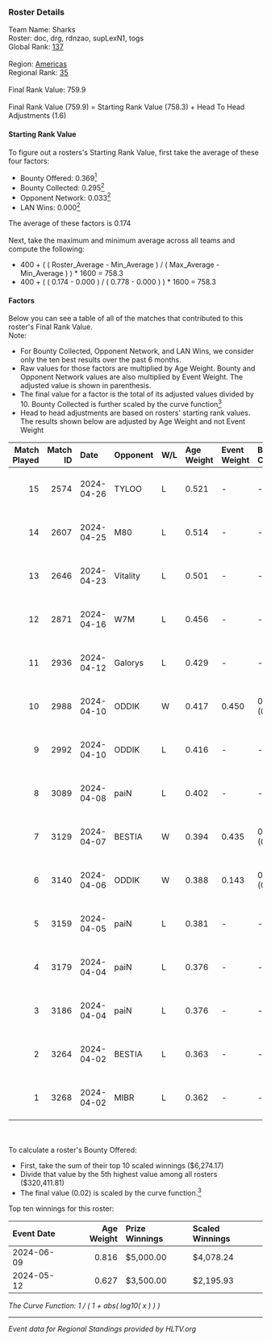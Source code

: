 ### Roster Details<br />
Team Name: Sharks<br />
Roster: doc, drg, rdnzao, supLexN1, togs<br />
Global Rank: [137](../standings_global.md)<br />
<br />
Region: [Americas]( ../standings_americas.md)<br />
Regional Rank: [35]( ../standings_americas.md)<br />
<br />
Final Rank Value:  759.9<br />
<br />
Final Rank Value (759.9) = Starting Rank Value (758.3) + Head To Head Adjustments (1.6)<br />

#### Starting Rank Value<br />
To figure out a rosters's Starting Rank Value, first take the average of these four factors:<br />
- Bounty Offered: 0.369[<sup>1</sup>](#table2)
- Bounty Collected: 0.295[<sup>2</sup>](#table1)
- Opponent Network: 0.033[<sup>2</sup>](#table1)
- LAN Wins: 0.000[<sup>2</sup>](#table1)

The average of these factors is 0.174<br />
<br />
Next, take the maximum and minimum average across all teams and compute the following:<br />
- 400 + ( ( Roster_Average - Min_Average ) / ( Max_Average - Min_Average ) ) * 1600 = 758.3
- 400 + ( ( 0.174 - 0.000 ) / ( 0.778 - 0.000 ) ) * 1600 = 758.3


#### Factors<br />
Below you can see a table of all of the matches that contributed to this roster's Final Rank Value.<br />
Note:<br />

- For Bounty Collected, Opponent Network, and LAN Wins, we consider only the ten best results over the past 6 months.
- Raw values for those factors are multiplied by Age Weight. Bounty and Opponent Network values are also multiplied by Event Weight. The adjusted value is shown in parenthesis.
- The final value for a factor is the total of its adjusted values divided by 10. Bounty Collected is further scaled by the curve function[<sup>3</sup>](#curveFunction)
- Head to head adjustments are based on rosters' starting rank values. The results shown below are adjusted by Age Weight and not Event Weight
<span id="table1"></span><br />


| Match Played | Match ID | Date       | Opponent | W/L | Age Weight | Event Weight | Bounty Collected | Opponent Network | LAN Wins  | H2H Adj. | Roster                            |
| -: | -: | :- | :- | :- | :- | :- | :- | :- | :- | -: | :- |
|           15 |     2574 | 2024-04-26 | TYLOO    | L   | 0.521      | -            | -                | -                | -         |    -8.14 | doc, drg, rdnzao, supLexN1, togs  |
|           14 |     2607 | 2024-04-25 | M80      | L   | 0.514      | -            | -                | -                | -         |    -1.14 | doc, drg, rdnzao, supLexN1, togs  |
|           13 |     2646 | 2024-04-23 | Vitality | L   | 0.501      | -            | -                | -                | -         |    -0.04 | doc, drg, rdnzao, supLexN1, togs  |
|           12 |     2871 | 2024-04-16 | W7M      | L   | 0.456      | -            | -                | -                | -         |    -5.97 | doc, drg, rdnzao, supLexN1, togs  |
|           11 |     2936 | 2024-04-12 | Galorys  | L   | 0.429      | -            | -                | -                | -         |    -4.48 | doc, drg, rdnzao, supLexN1, togs  |
|           10 |     2988 | 2024-04-10 | ODDIK    | W   | 0.417      | 0.450        | 0.099 (0.019)    | 0.805 (0.151)    | 0 (0.000) |     9.63 | doc, drg, lukiz, rdnzao, supLexN1 |
|            9 |     2992 | 2024-04-10 | ODDIK    | L   | 0.416      | -            | -                | -                | -         |    -3.51 | doc, drg, lukiz, rdnzao, supLexN1 |
|            8 |     3089 | 2024-04-08 | paiN     | L   | 0.402      | -            | -                | -                | -         |    -0.35 | doc, drg, rdnzao, supLexN1, togs  |
|            7 |     3129 | 2024-04-07 | BESTIA   | W   | 0.394      | 0.435        | 0.096 (0.016)    | 0.776 (0.133)    | 0 (0.000) |     9.66 | doc, drg, rdnzao, supLexN1, togs  |
|            6 |     3140 | 2024-04-06 | ODDIK    | W   | 0.388      | 0.143        | 0.099 (0.006)    | 0.805 (0.045)    | 0 (0.000) |     9.43 | doc, drg, gafolo, supLexN1, togs  |
|            5 |     3159 | 2024-04-05 | paiN     | L   | 0.381      | -            | -                | -                | -         |    -0.29 | doc, drg, gafolo, supLexN1, togs  |
|            4 |     3179 | 2024-04-04 | paiN     | L   | 0.376      | -            | -                | -                | -         |    -0.28 | doc, drg, gafolo, supLexN1, togs  |
|            3 |     3186 | 2024-04-04 | paiN     | L   | 0.376      | -            | -                | -                | -         |    -0.28 | doc, drg, gafolo, supLexN1, togs  |
|            2 |     3264 | 2024-04-02 | BESTIA   | L   | 0.363      | -            | -                | -                | -         |    -2.34 | doc, drg, rdnzao, supLexN1, togs  |
|            1 |     3268 | 2024-04-02 | MIBR     | L   | 0.362      | -            | -                | -                | -         |    -0.30 | doc, drg, rdnzao, supLexN1, togs  |

<br />
<span id="table2"></span><br />
To calculate a roster's Bounty Offered:<br />

- First, take the sum of their top 10 scaled winnings ($6,274.17)
- Divide that value by the 5th highest value among all rosters ($320,411.81)
- The final value (0.02) is scaled by the curve function.[<sup>3</sup>](#curveFunction)

Top ten winnings for this roster:<br />

| Event Date | Age Weight | Prize Winnings | Scaled Winnings |
| :- | -: | :- | :- |
| 2024-06-09 |      0.816 | $5,000.00      | $4,078.24       |
| 2024-05-12 |      0.627 | $3,500.00      | $2,195.93       |


<span id="curveFunction"></span>_The Curve Function: 1 / ( 1 + abs( log10( x ) ) )_<br />

---
_Event data for Regional Standings provided by HLTV.org_<br />
